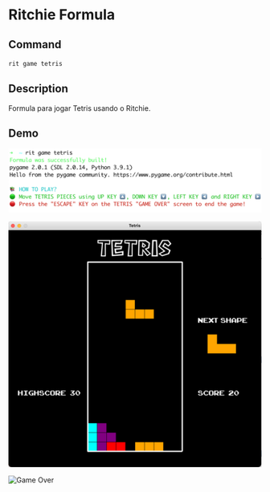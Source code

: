 # Ritchie Formula

## Command

```bash
rit game tetris
```

## Description

Formula para jogar Tetris usando o Ritchie.

## Demo

![Execution](/docs/img/rit-game-tetris-formula.png)

![Play](/docs/img/rit-game-tetris-play.png)

![Game Over](/docs/img/rit-game-tetris-game-over.png)